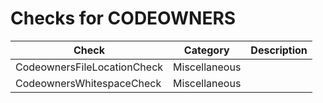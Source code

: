 # Checks for CODEOWNERS

Check | Category | Description
----- | -------- | -----------
CodeownersFileLocationCheck | Miscellaneous | |
CodeownersWhitespaceCheck | Miscellaneous | |